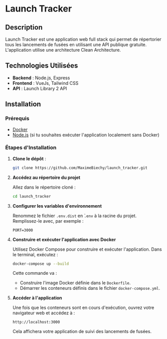 # Launch Tracker

## Description

Launch Tracker est une application web full stack qui permet de répertorier tous les lancements de fusées en utilisant une API publique gratuite. L'application utilise une architecture Clean Architecture.

## Technologies Utilisées

- **Backend** : Node.js, Express
- **Frontend** : VueJs, Tailwind CSS
- **API** : Launch Library 2 API

## Installation

### Prérequis

- [Docker](https://www.docker.com/get-started)
- [Node.js](https://nodejs.org/) (si tu souhaites exécuter l'application localement sans Docker)

### Étapes d'Installation

1. **Clone le dépôt** :
   ```bash
   git clone https://github.com/MaximeBiechy/launch_tracker.git
   ```

2. **Accédez au répertoire du projet**

   Allez dans le répertoire cloné :

   ```bash
   cd launch_tracker
   ```
  
3. **Configurer les variables d'environnement**

   Renommez le fichier `.env.dist` en ̀`.env` à la racine du projet. Remplissez-le avec, par exemple :

   ```plaintext
   PORT=3000
   ```
  
4. **Construire et exécuter l'application avec Docker**

   Utilisez Docker Compose pour construire et exécuter l'application. Dans le terminal, exécutez :

   ```bash
   docker-compose up --build
   ```

   Cette commande va :

   - Construire l'image Docker définie dans le `Dockerfile`.
   - Démarrer les conteneurs définis dans le fichier `docker-compose.yml`.

5. **Accéder à l'application**

   Une fois que les conteneurs sont en cours d'exécution, ouvrez votre navigateur web et accédez à :

   ```plaintext
   http://localhost:3000
   ```

   Cela affichera votre application de suivi des lancements de fusées.
